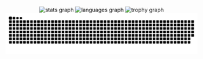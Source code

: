 <br clear="both">

<div align="center">
  <img src="https://github-readme-stats.vercel.app/api?username=JDDMR03&hide_title=false&hide_rank=false&show_icons=true&include_all_commits=true&count_private=true&disable_animations=false&theme=github_dark&locale=en&hide_border=true&order=1" height="150" alt="stats graph"  />
  <img src="https://github-readme-stats.vercel.app/api/top-langs?username=JDDMR03&locale=en&hide_title=false&layout=compact&card_width=320&langs_count=5&theme=github_dark&hide_border=true&order=2" height="150" alt="languages graph"  />
  <img src="https://github-profile-trophy.vercel.app?username=JDDMR03&theme=darkhub&column=-1&row=1&margin-w=8&margin-h=8&no-bg=false&no-frame=true&order=4" height="150" alt="trophy graph"  />

  <picture>
  <source media="(prefers-color-scheme: dark)" srcset="https://raw.githubusercontent.com/JDDMR03/JDDMR03/output/github-contribution-grid-snake-dark.svg">
  <source media="(prefers-color-scheme: light)" srcset="https://raw.githubusercontent.com/JDDMR03/JDDMR03/output/github-contribution-grid-snake.svg">
  <img alt="github contribution grid snake animation" src="https://raw.githubusercontent.com/JDDMR03/JDDMR03/output/github-contribution-grid-snake.svg">
</picture>
</div>
